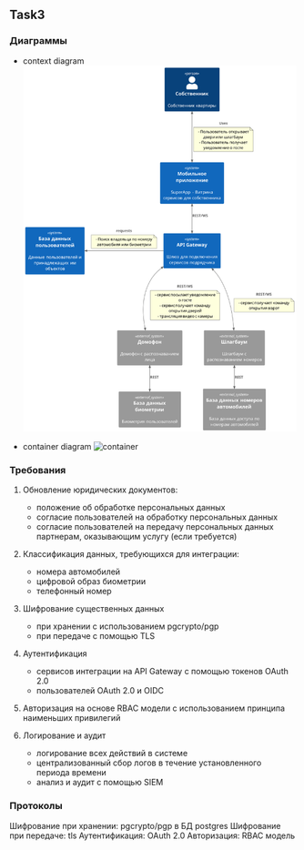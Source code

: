 ## Task3

### Диаграммы

- context diagram
![context](./PropDevelopment%20Integration.svg)

- container diagram
![container](PropDevelopment_С4_model.drawio.svg)

### Требования

1. Обновление юридических документов:
   - положение об обработке персональных данных 
   - согласие пользователей на обработку персональных данных
   - согласие пользователей на передачу персональных данных партнерам, оказывающим услугу (если требуется)
1. Классификация данных, требующихся для интеграции:
   - номера автомобилей
   - цифровой образ биометрии
   - телефонный номер

1. Шифрование существенных данных 
   - при хранении с использованием pgcrypto/pgp
   - при передаче с помощью TLS
1. Аутентификация 
   - сервисов интеграции на API Gateway с помощью токенов OAuth 2.0
   - пользователей OAuth 2.0 и OIDC
1. Авторизация на основе RBAC модели с использованием принципа наименьших привилегий
1. Логирование и аудит
    - логирование всех действий в системе
    - централизованный сбор логов в течение установленного периода времени
    - анализ и аудит с помощью SIEM

### Протоколы

Шифрование при хранении: pgcrypto/pgp в БД postgres
Шифрование при передаче: tls
Аутентификация: OAuth 2.0 
Авторизация: RBAC модель

